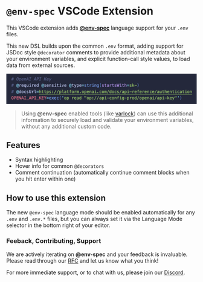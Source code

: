# `@env-spec` VSCode Extension

This VSCode extension adds [**@env-spec**](https://varlock.dev/env-spec) language support for your `.env` files.

This new DSL builds upon the common `.env` format, adding support for JSDoc style `@decorator` comments to provide additional metadata about your environment variables, and explicit function-call style values, to load data from external sources.

![@env-spec example](./images/env-item-example.png "Example of @env-spec usage")

> Using **@env-spec** enabled tools (like [varlock](https://varlock.dev)) can use this additional information to securely load and validate your environment variables, without any additional custom code.

## Features

- Syntax highlighting
- Hover info for common `@decorators`
- Comment continuation (automatically continue comment blocks when you hit enter within one)

## How to use this extension

The new `@env-spec` language mode should be enabled automatically for any `.env` and `.env.*` files, but you can always set it via the Language Mode selector in the bottom right of your editor.

### Feeback, Contributing, Support

We are actively iterating on **@env-spec** and your feedback is invaluable. Please read through our [RFC](https://github.com/dmno-dev/varlock/discussions/17) and let us know what you think!

For more immediate support, or to chat with us, please join our [Discord](https://chat.dmno.dev).
